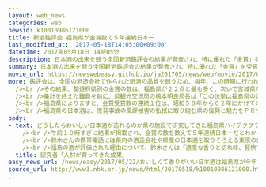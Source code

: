```yaml
---
layout: web_news
categories: web
newsid: k10010986121000
title: 新酒鑑評会 福島県が金賞数で５年連続日本一
last_modified_at: '2017-05-18T14:05:00+09:00'
datetime: 2017年05月18日 14時05分
description: 日本酒の出来を競う全国新酒鑑評会の結果が発表され、特に優れた「金賞」を受賞した酒の数は、福島県が２２と、５年連続で全国で最も多くなりました。
summary: 日本酒の出来を競う全国新酒鑑評会の結果が発表され、特に優れた「金賞」を受賞した酒の数は、福島県が２２と、５年連続で全国で最も多くなりました。
movie_url: https://newswebeasy.github.io/ja201705/news/web/movie/2017/05/22/k10010986121000.mp4
more: 鑑評会は、全国の酒造会社で作られた新酒の品質を競うため、毎年、この時期に行われていて、特に優れたものには「金賞」が贈られます。<br /><br />ことしは全国から８６０点が出品され、鑑評会を開いた酒類総合研究所のホームページで１８日午前１０時に結果が発表されると、県の担当者が手分けして金賞の数を数えました。<br
  /><br />その結果、都道府県別の金賞の数は、福島県が２２点と最も多く、次いで宮城県が２０点、秋田県が１６点で、福島県が５年連続で日本一となりました。<br
  /><br />集計を終えた職員を前に、県観光交流局の橋本明良局長は「この快挙は福島県の誇りだ。酒どころ福島の魅力を国内外に力強く発信し、原発事故の風評払拭（ふっしょく）につなげていこう」と述べました。<br
  /><br />福島県によりますと、金賞受賞数の連続１位は、昭和５８年から６２年にかけての広島県の５年連続が最多だということで、ことしの結果で福島県は３０年ぶりに広島県の記録に並びました。<br
  /><br />福島県の日本酒は、原発事故の風評被害の払拭に取り組む県の復興と魅力をＰＲする特産品になっていて、今後、さらに注目が集まることが期待されます。
body:
- text: どうしたらおいしい日本酒が造れるのか県の施設で研究してきた福島県ハイテクプラザの鈴木賢二科長は、講演のため滞在している東京都内のホテルの一室で、パソコンとスマートフォンを交互に見ながら緊張した面持ちで鑑評会の結果の発表を待ちました。<br
    /><br />午前１０時すぎに結果が掲載され、金賞の数を数えて５年連続日本一だとわかると「よかった。いい結果でほっとした」と顔をほころばせました。<br
    /><br />鈴木さんの携帯電話には県内の酒造会社や県産の日本酒を取りそろえる東京の飲食店などから相次いで電話がかかってきて、互いに祝福したりねぎらったりしていました。<br
    /><br />福島の酒が評価された理由について、鈴木さんは「適度な香りと切れ味、軽快できれいな味わいが評価されたのだと思う。福島ではおいしい酒を造るための技術交流が盛んで、若い人たちが意欲的なため技術の向上もはやい。酒造りは人づくりと言われ、人材が育ってきた成果だと思う」と分析していました。
  title: 研究者「人材が育ってきた成果」
easy_news_url: /news/easy/2017/05/22/おいしくて香りがいい日本酒は福島県が今年いちばん多い/
source_url: http://www3.nhk.or.jp/news/html/20170518/k10010986121000.html
...
```

